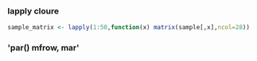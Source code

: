 
### lapply cloure 

```r
sample_matrix <- lapply(1:50,function(x) matrix(sample[,x],ncol=28))
```

### 'par() mfrow, mar'

```r

```
